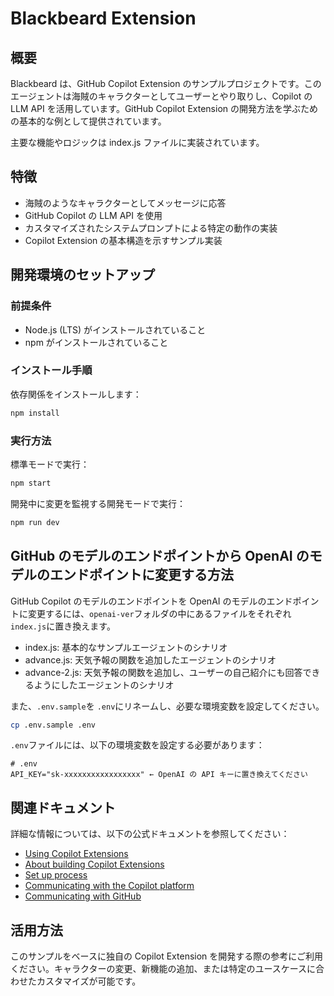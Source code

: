 # Blackbeard Extension

## 概要

Blackbeard は、GitHub Copilot Extension のサンプルプロジェクトです。このエージェントは海賊のキャラクターとしてユーザーとやり取りし、Copilot の LLM API を活用しています。GitHub Copilot Extension の開発方法を学ぶための基本的な例として提供されています。

主要な機能やロジックは index.js ファイルに実装されています。

## 特徴

- 海賊のようなキャラクターとしてメッセージに応答
- GitHub Copilot の LLM API を使用
- カスタマイズされたシステムプロンプトによる特定の動作の実装
- Copilot Extension の基本構造を示すサンプル実装

## 開発環境のセットアップ

### 前提条件

- Node.js (LTS) がインストールされていること
- npm がインストールされていること

### インストール手順

依存関係をインストールします：

```bash
npm install
```

### 実行方法

標準モードで実行：

```bash
npm start
```

開発中に変更を監視する開発モードで実行：

```bash
npm run dev
```

## GitHub のモデルのエンドポイントから OpenAI のモデルのエンドポイントに変更する方法
GitHub Copilot のモデルのエンドポイントを OpenAI のモデルのエンドポイントに変更するには、`openai-ver`フォルダの中にあるファイルをそれぞれ `index.js`に置き換えます。

- index.js: 基本的なサンプルエージェントのシナリオ
- advance.js: 天気予報の関数を追加したエージェントのシナリオ
- advance-2.js: 天気予報の関数を追加し、ユーザーの自己紹介にも回答できるようにしたエージェントのシナリオ

また、`.env.sample`を `.env`にリネームし、必要な環境変数を設定してください。

```bash
cp .env.sample .env
```

`.env`ファイルには、以下の環境変数を設定する必要があります：

```
# .env
API_KEY="sk-xxxxxxxxxxxxxxxxx" ← OpenAI の API キーに置き換えてください
```

## 関連ドキュメント

詳細な情報については、以下の公式ドキュメントを参照してください：

- [Using Copilot Extensions](https://docs.github.com/en/copilot/using-github-copilot/using-extensions-to-integrate-external-tools-with-copilot-chat)
- [About building Copilot Extensions](https://docs.github.com/en/copilot/building-copilot-extensions/about-building-copilot-extensions)
- [Set up process](https://docs.github.com/en/copilot/building-copilot-extensions/setting-up-copilot-extensions)
- [Communicating with the Copilot platform](https://docs.github.com/en/copilot/building-copilot-extensions/building-a-copilot-agent-for-your-copilot-extension/configuring-your-copilot-agent-to-communicate-with-the-copilot-platform)
- [Communicating with GitHub](https://docs.github.com/en/copilot/building-copilot-extensions/building-a-copilot-agent-for-your-copilot-extension/configuring-your-copilot-agent-to-communicate-with-github)

## 活用方法

このサンプルをベースに独自の Copilot Extension を開発する際の参考にご利用ください。キャラクターの変更、新機能の追加、または特定のユースケースに合わせたカスタマイズが可能です。
